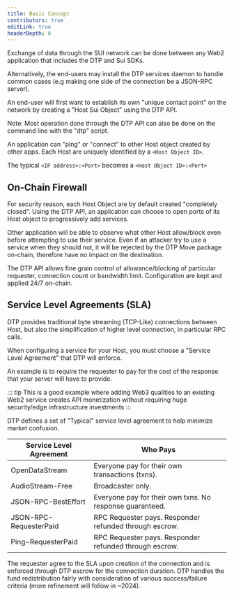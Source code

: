 ```yaml
---
title: Basic Concept
contributors: true
editLink: true
headerDepth: 0
---
```


Exchange of data through the SUI network can be done between any Web2 application that includes the DTP and Sui SDKs.

Alternatively, the end-users may install the DTP services daemon to handle common cases (e.g making one side of the connection be a JSON-RPC server).

An end-user will first want to establish its own "unique contact point" on the network by creating a "Host Sui Object" using the DTP API.

Note: Most operation done through the DTP API can also be done on the command line with the "dtp" script.

An application can "ping" or "connect" to other Host object created by other apps. Each Host are uniquely identified by a ```<Host Object ID>```.

The typical ```<IP address>:<Port>``` becomes a ```<Host Object ID>:<Port>```

## On-Chain Firewall

For security reason, each Host Object are by default created "completely closed". Using the DTP API, an application can choose to open ports of its Host object to progressively add services.

Other application will be able to observe what other Host allow/block even before attempting to use their service. Even if an attacker try to use a service when they should not, it will be rejected by the DTP Move package on-chain, therefore have no impact on the destination.

The DTP API allows fine grain control of allowance/blocking of particular requester, connection count or bandwidth limit. Configuration are kept and applied 24/7 on-chain.

## Service Level Agreements (SLA)

DTP provides traditional byte streaming (TCP-Like) connections between Host, but also the simplification of higher level connection, in particular RPC calls.

When configuring a service for your Host, you must choose a "Service Level Agreement" that DTP will enforce.

An example is to require the requester to pay for the cost of the response that your server will have to provide.

::: tip This is a good example where adding Web3 qualities to an existing Web2 service creates API monetization without requiring huge security/edge infrastructure investments
:::

DTP defines a set of "Typical" service level agreement to help minimize market confusion. 

| Service Level Agreement | Who Pays                                                 |
| ----------------------- | -------------------------------------------------------- |
| OpenDataStream          | Everyone pay for their own transactions (txns).          |
| AudioStream-Free        | Broadcaster only.                                        |
| JSON-RPC-BestEffort     | Everyone pay for their own txns. No response guaranteed. |
| JSON-RPC-RequesterPaid  | RPC Requester pays. Responder refunded through escrow.   |
| Ping-RequesterPaid      | RPC Requester pays. Responder refunded through escrow.   |

The requester agree to the SLA upon creation of the connection and is enforced through DTP escrow for the connection duration. DTP handles the fund redistribution fairly with consideration of various success/failure criteria (more refinement will follow in ~2024).
       
      
       
